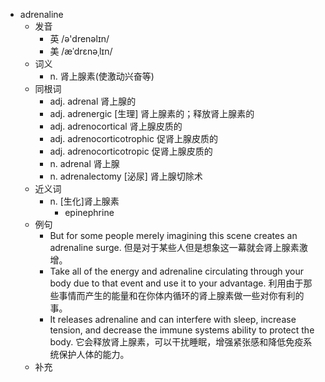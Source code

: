 - adrenaline
  - 发音
    - 英 /ə'drenəlɪn/
    - 美 /æˈdrɛnəˌlɪn/
  - 词义
    - n. 肾上腺素(使激动兴奋等)
  - 同根词
    - adj. adrenal 肾上腺的
    - adj. adrenergic [生理] 肾上腺素的；释放肾上腺素的
    - adj. adrenocortical 肾上腺皮质的
    - adj. adrenocorticotrophic 促肾上腺皮质的
    - adj. adrenocorticotropic 促肾上腺皮质的
    - n. adrenal 肾上腺
    - n. adrenalectomy [泌尿] 肾上腺切除术
  - 近义词
    - n. [生化]肾上腺素
      - epinephrine
  - 例句
    - But for some people merely imagining this scene creates an adrenaline surge. 但是对于某些人但是想象这一幕就会肾上腺素激增。
    - Take all of the energy and adrenaline circulating through your body due to that event and use it to your advantage. 利用由于那些事情而产生的能量和在你体内循环的肾上腺素做一些对你有利的事。
    - It releases adrenaline and can interfere with sleep, increase tension, and decrease the immune systems ability to protect the body. 它会释放肾上腺素，可以干扰睡眠，增强紧张感和降低免疫系统保护人体的能力。
  - 补充